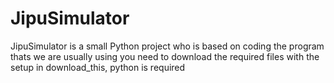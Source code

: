 # JipuSimulator
JipuSimulator is a small Python project who is based on coding the program thats we are usually using
you need to download the required files with the setup in download_this, python is required
